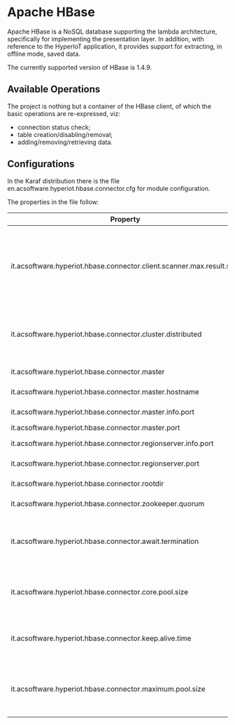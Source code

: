 # Apache HBase [](id=apache-hbase)

Apache HBase is a NoSQL database supporting the lambda architecture, specifically for implementing the presentation layer.
In addition, with reference to the HyperIoT application, it provides support for extracting, in offline mode, saved data.

The currently supported version of HBase is 1.4.9.

## Available Operations

The project is nothing but a container of the HBase client, of which the basic operations are re-expressed, viz:

* connection status check;
* table creation/disabling/removal;
* adding/removing/retrieving data.

## Configurations

In the Karaf distribution there is the file en.acsoftware.hyperiot.hbase.connector.cfg for module configuration.

The properties in the file follow:

| Property                                                | Default                         | Description |
|---------------------------------------------------------|---------------------------------|-------------|
| it.acsoftware.hyperiot.hbase.connector.client.scanner.max.result.size  | 50                              | Maximum number of bytes returned upon a call of the next method on the Scanner object
| it.acsoftware.hyperiot.hbase.connector.cluster.distributed  | true                            | Cluster mode (false for standalone cluster, true for distributed mode)
| it.acsoftware.hyperiot.hbase.connector.master  | hbase-test.hyperiot.cloud:16000 | Master address
| it.acsoftware.hyperiot.hbase.connector.master.hostname  | hbase-test.hyperiot.cloud       | Hostname del Master
| it.acsoftware.hyperiot.hbase.connector.master.info.port  | 16010                           | WebUI Master Port
| it.acsoftware.hyperiot.hbase.connector.master.port  | 16000                           | Master port
| it.acsoftware.hyperiot.hbase.connector.regionserver.info.port  | 16030                           | Region Server WebUI Port
| it.acsoftware.hyperiot.hbase.connector.regionserver.port  | 16020                           | Region Server Port
| it.acsoftware.hyperiot.hbase.connector.rootdir  | hdfs://namenode:8020/hbase      | HBase base path
| it.acsoftware.hyperiot.hbase.connector.zookeeper.quorum  | zookeeper-1.hyperiot.com        | Zookeeper server list
| it.acsoftware.hyperiot.hbase.connector.await.termination  | 1000                            | Time interval for all tasks to be completed when the application is stopped
| it.acsoftware.hyperiot.hbase.connector.core.pool.size  | 10                              | Initial number of threads to support asynchronous operations
| it.acsoftware.hyperiot.hbase.connector.keep.alive.time  | 0                               | Interval of time that threads remain in the idle state
| it.acsoftware.hyperiot.hbase.connector.maximum.pool.size  | 10                              | Maximum number of threads to support asynchronous operations


